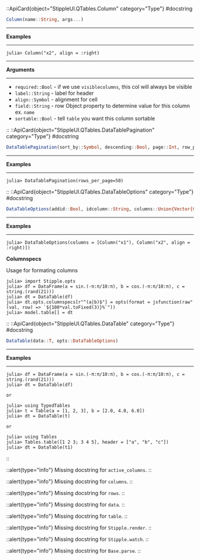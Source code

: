 

::ApiCard{object="StippleUI.QTables.Column" category="Type"}
#docstring


```julia
Column(name::String, args...)
```

---

**Examples**

---

```julia-repl
julia> Column("x2", align = :right)
```

---

**Arguments**

---

  * `required::Bool` - if we use `visiblecolumns`, this col will always be visible
  * `label::String` - label for header
  * `align::Symbol` - alignment for cell
  * `field::String` - row Object property to determine value for this column ex. `name`
  * `sortable::Bool` - tell `table` you want this column sortable

::
::ApiCard{object="StippleUI.QTables.DataTablePagination" category="Type"}
#docstring


```julia
DataTablePagination(sort_by::Symbol, descending::Bool, page::Int, row_per_page::Int)
```

---

**Examples**

---

```julia-repl
julia> DataTablePagination(rows_per_page=50)
```

::
::ApiCard{object="StippleUI.QTables.DataTableOptions" category="Type"}
#docstring


```julia
DataTableOptions(addid::Bool, idcolumn::String, columns::Union{Vector{Column},Nothing}, columnspecs::Dict{Union{String, Regex}, Dict{Symbol, Any}})
```

---

**Examples**

---

```julia-repl
julia> DataTableOptions(columns = [Column("x1"), Column("x2", align = :right)])
```

**Columnspecs**

Usage for formating columns

```julia-repl
julia> import Stipple.opts
julia> df = DataFrame(a = sin.(-π:π/10:π), b = cos.(-π:π/10:π), c = string.(rand(21)))
julia> dt = DataTable(df)
julia> dt.opts.columnspecs[r"^(a|b)$"] = opts(format = jsfunction(raw"(val, row) => `${100*val.toFixed(3)}%`"))
julia> model.table[] = dt
```

::
::ApiCard{object="StippleUI.QTables.DataTable" category="Type"}
#docstring


```julia
DataTable(data::T, opts::DataTableOptions)
```

---

**Examples**

---

```julia-repl
julia> df = DataFrame(a = sin.(-π:π/10:π), b = cos.(-π:π/10:π), c = string.(rand(21)))
julia> dt = DataTable(df)

or

julia> using TypedTables
julia> t = Table(a = [1, 2, 3], b = [2.0, 4.0, 6.0])
julia> dt = DataTable(t)

or

julia> using Tables
julia> Tables.table([1 2 3; 3 4 5], header = ["a", "b", "c"])
julia> dt = DataTable(t1)
```

::

::alert{type="info"}Missing docstring for `active_columns`. ::



::alert{type="info"}Missing docstring for `columns`. ::



::alert{type="info"}Missing docstring for `rows`. ::



::alert{type="info"}Missing docstring for `data`. ::



::alert{type="info"}Missing docstring for `table`. ::



::alert{type="info"}Missing docstring for `Stipple.render`. ::



::alert{type="info"}Missing docstring for `Stipple.watch`. ::



::alert{type="info"}Missing docstring for `Base.parse`. ::


